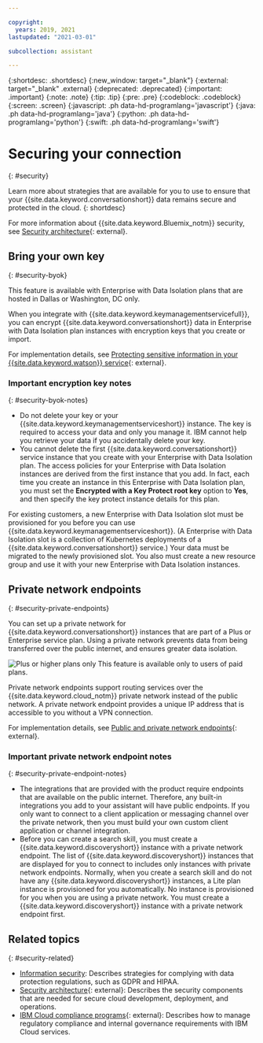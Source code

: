```yaml
---

copyright:
  years: 2019, 2021
lastupdated: "2021-03-01"

subcollection: assistant

---
```


{:shortdesc: .shortdesc}
{:new_window: target="_blank"}
{:external: target="_blank" .external}
{:deprecated: .deprecated}
{:important: .important}
{:note: .note}
{:tip: .tip}
{:pre: .pre}
{:codeblock: .codeblock}
{:screen: .screen}
{:javascript: .ph data-hd-programlang='javascript'}
{:java: .ph data-hd-programlang='java'}
{:python: .ph data-hd-programlang='python'}
{:swift: .ph data-hd-programlang='swift'}

# Securing your connection
{: #security}

Learn more about strategies that are available for you to use to ensure that your {{site.data.keyword.conversationshort}} data remains secure and protected in the cloud.
{: shortdesc}

For more information about {{site.data.keyword.Bluemix_notm}} security, see [Security architecture](https://www.ibm.com/cloud/architecture/architectures/securityArchitecture/watson-security){: external}.

## Bring your own key
{: #security-byok}

This feature is available with Enterprise with Data Isolation plans that are hosted in Dallas or Washington, DC only.

When you integrate with {{site.data.keyword.keymanagementservicefull}}, you can encrypt {{site.data.keyword.conversationshort}} data in Enterprise with Data Isolation plan instances with encryption keys that you create or import.

For implementation details, see [Protecting sensitive information in your {{site.data.keyword.watson}} service](/docs/watson?topic=watson-keyservice){: external}.

### Important encryption key notes
{: #security-byok-notes}

- Do not delete your key or your {{site.data.keyword.keymanagementserviceshort}} instance. The key is required to access your data and only you manage it. IBM cannot help you retrieve your data if you accidentally delete your key.
- You cannot delete the first {{site.data.keyword.conversationshort}} service instance that you create with your Enterprise with Data Isolation plan. The access policies for your Enterprise with Data Isolation instances are derived from the first instance that you add. In fact, each time you create an instance in this Enterprise with Data Isolation plan, you must set the **Encrypted with a Key Protect root key** option to **Yes**, and then specify the key protect instance details for this plan.

For existing customers, a new Enterprise with Data Isolation slot must be provisioned for you before you can use {{site.data.keyword.keymanagementserviceshort}}. (A Enterprise with Data Isolation slot is a collection of Kubernetes deployments of a {{site.data.keyword.conversationshort}} service.) Your data must be migrated to the newly provisioned slot. You also must create a new resource group and use it with your new Enterprise with Data Isolation instances.

## Private network endpoints
{: #security-private-endpoints}

You can set up a private network for {{site.data.keyword.conversationshort}} instances that are part of a Plus or Enterprise service plan. Using a private network prevents data from being transferred over the public internet, and ensures greater data isolation.

![Plus or higher plans only](images/plus.png) This feature is available only to users of paid plans.

Private network endpoints support routing services over the {{site.data.keyword.cloud_notm}} private network instead of the public network. A private network endpoint provides a unique IP address that is accessible to you without a VPN connection.

For implementation details, see [Public and private network endpoints](/docs/watson?topic=watson-public-private-endpoints){: external}.

### Important private network endpoint notes
{: #security-private-endpoint-notes}

- The integrations that are provided with the product require endpoints that are available on the public internet. Therefore, any built-in integrations you add to your assistant will have public endpoints. If you only want to connect to a client application or messaging channel over the private network, then you must build your own custom client application or channel integration.
- Before you can create a search skill, you must create a {{site.data.keyword.discoveryshort}} instance with a private network endpoint. The list of {{site.data.keyword.discoveryshort}} instances that are displayed for you to connect to includes only instances with private network endpoints. Normally, when you create a search skill and do not have any {{site.data.keyword.discoveryshort}} instances, a Lite plan instance is provisioned for you automatically. No instance is provisioned for you when you are using a private network. You must create a {{site.data.keyword.discoveryshort}} instance with a private network endpoint first.

## Related topics
{: #security-related}

- [Information security](/docs/assistant?topic=assistant-information-security): Describes strategies for complying with data protection regulations, such as GDPR and HIPAA. 
- [Security architecture](https://www.ibm.com/cloud/architecture/architectures/securityArchitecture/watson-security){: external}: Describes the security components that are needed for secure cloud development, deployment, and operations.
- [IBM Cloud compliance programs](https://www.ibm.com/cloud/compliance){: external}: Describes how to manage regulatory compliance and internal governance requirements with IBM Cloud services.
